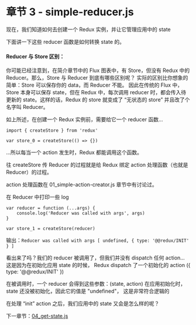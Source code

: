 # 章节 3 - simple-reducer.js

现在，我们知道如何去创建一个 Redux 实例，并让它管理应用中的 state

下面讲一下这些 reducer 函数是如何转换 state 的。

#### Reducer 与 Store 区别：
你可能已经注意到，在简介章节中的 Flux 图表中，有 Store，但没有
Redux 中的 Reducer。那么，Store 与 Reducer 到底有哪些区别呢？
实际的区别比你想象的简单：Store 可以保存你的 data，而 Reducer 不能。
因此在传统的 Flux 中，Store 本身可以保存 state，但在 Redux 中，每次调用 reducer
时，都会传入待更新的 state。这样的话，Redux 的 store 就变成了
“无状态的 store” 并且改了个名字叫 Reducer。

如上所述，在创建一个 Redux 实例前，需要给它一个 reducer 函数...

```
import { createStore } from 'redux'

var store_0 = createStore(() => {})
```

 ...所以每当一个 action 发生时，Redux 都能调用这个函数。

往 createStore 传 Reducer 的过程就是给 Redux 绑定 action 处理函数（也就是 Reducer）的过程。

action 处理函数在 01_simple-action-creator.js 章节中有讨论过。

在 Reducer 中打印一些 log

```
var reducer = function (...args) {
    console.log('Reducer was called with args', args)
}

var store_1 = createStore(reducer)
```

输出：`Reducer was called with args [ undefined, { type: '@@redux/INIT' } ]`

看出来了吗？我们的 reducer 被调用了，但我们并没有 dispatch 任何 action...
这是因为在初始化应用 state 的时候，
Redux dispatch 了一个初始化的 action ({ type: '@@redux/INIT' })

在被调用时，一个 reducer 会得到这些参数：(state, action)
在应用初始化时，state 还没被初始化，因此它的值是 "undefined"，
这是非常符合逻辑的

在处理 “init” action 之后，我们应用中的 state 又会是怎么样的呢？

下一章节：[04_get-state.js]()

